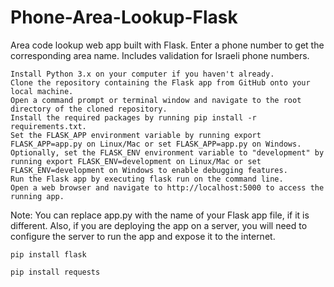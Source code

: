 # Phone-Area-Lookup-Flask
Area code lookup web app built with Flask. Enter a phone number to get the corresponding area name. Includes validation for Israeli phone numbers.

    Install Python 3.x on your computer if you haven't already.
    Clone the repository containing the Flask app from GitHub onto your local machine.
    Open a command prompt or terminal window and navigate to the root directory of the cloned repository.
    Install the required packages by running pip install -r requirements.txt.
    Set the FLASK_APP environment variable by running export FLASK_APP=app.py on Linux/Mac or set FLASK_APP=app.py on Windows.
    Optionally, set the FLASK_ENV environment variable to "development" by running export FLASK_ENV=development on Linux/Mac or set FLASK_ENV=development on Windows to enable debugging features.
    Run the Flask app by executing flask run on the command line.
    Open a web browser and navigate to http://localhost:5000 to access the running app.

Note: You can replace app.py with the name of your Flask app file, if it is different. Also, if you are deploying the app on a server, you will need to configure the server to run the app and expose it to the internet.

```
pip install flask
```

```
pip install requests
```
